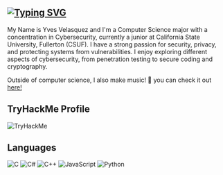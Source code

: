 [![Typing SVG](https://readme-typing-svg.demolab.com?font=Fira+Code&weight=100&size=30&duration=2031&pause=1000&color=6B8D53&repeat=false&width=435&lines=%E2%9C%A6+ABOUT+ME+%E2%9C%A6)](https://git.io/typing-svg)
---
My Name is Yves Velasquez and I'm a Computer Science major with a concentration in Cybersecurity, currently a junior at California State University, Fullerton (CSUF). I have a strong passion for security, privacy, and protecting systems from vulnerabilities. I enjoy exploring different aspects of cybersecurity, from penetration testing to secure coding and cryptography.

Outside of computer science, I also make music! 🎵 you can check it out [here!](https://www.youtube.com/@pronouncedkez)
## TryHackMe Profile
![TryHackMe](https://tryhackme-badges.s3.amazonaws.com/vyves.png)

## Languages
![C](https://img.shields.io/badge/C-00599C?style=for-the-badge&logo=c&logoColor=white)
![C#](https://img.shields.io/badge/c%23-%23239120.svg?style=for-the-badge&logo=c-sharp&logoColor=white)
![C++](https://img.shields.io/badge/c++-%2300599C.svg?style=for-the-badge&logo=c%2B%2B&logoColor=white)
![JavaScript](https://img.shields.io/badge/javascript-%23323330.svg?style=for-the-badge&logo=javascript&logoColor=%23F7DF1E)
![Python](https://img.shields.io/badge/python-3670A0?style=for-the-badge&logo=python&logoColor=ffdd54)
